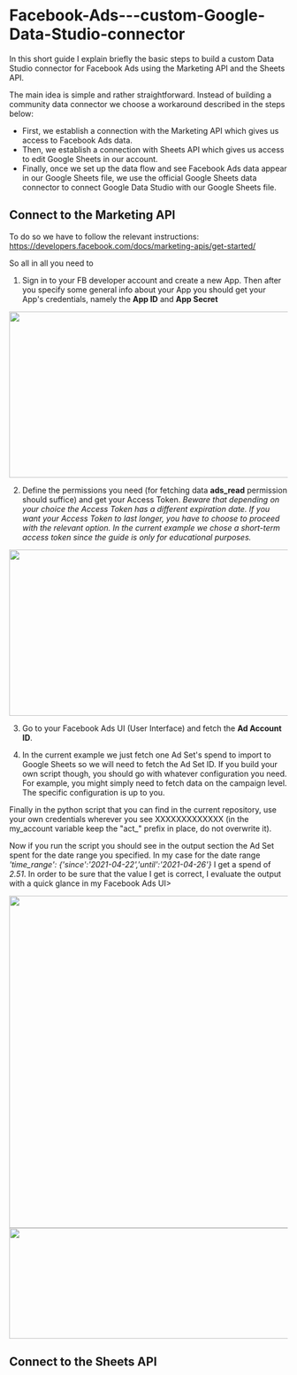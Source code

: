 # Facebook-Ads---custom-Google-Data-Studio-connector
In this short guide I explain briefly the basic steps to build a custom Data Studio connector for Facebook Ads using the Marketing API and the Sheets API.

The main idea is simple and rather straightforward. Instead of building a community data connector we choose a workaround described in the steps below:
- First, we establish a connection with the Marketing API which gives us access to Facebook Ads data.
- Then, we establish a connection with Sheets API which gives us access to edit Google Sheets in our account.
- Finally, once we set up the data flow and see Facebook Ads data appear in our Google Sheets file, we use the official Google Sheets data connector to connect Google Data Studio with our Google Sheets file.


## Connect to the Marketing API

To do so we have to follow the relevant instructions: https://developers.facebook.com/docs/marketing-apis/get-started/

So all in all you need to 
1) Sign in to your FB developer account and create a new App. Then after you specify some general info about your App you should get your App's credentials, namely the **App ID** and **App Secret**
<img src="https://github.com/dpan331/Facebook_Ads---custom_Google_Data_Studio_connector/blob/main/img/app_developersAccount.JPG" height="300" width="1100">

2) Define the permissions you need (for fetching data **ads_read** permission should suffice) and get your Access Token. *Beware that depending on your choice the Access Token has a different expiration date. If you want your Access Token to last longer, you have to choose to proceed with the relevant option. In the current example we chose a short-term access token since the guide is only for educational purposes.*
<img src="https://github.com/dpan331/Facebook_Ads---custom_Google_Data_Studio_connector/blob/main/img/facebookGraphAPI_accessToken.JPG" height="300" width="800">

3) Go to your Facebook Ads UI (User Interface) and fetch the **Ad Account ID**.

4) In the current example we just fetch one Ad Set's spend to import to Google Sheets so we will need to fetch the Ad Set ID. If you build your own script though, you should go with whatever configuration you need. For example, you might simply need to fetch data on the campaign level. The specific configuration is up to you.

Finally in the python script that you can find in the current repository, use your own credentials wherever you see XXXXXXXXXXXXX (in the my_account variable keep the "act_" prefix in place, do not overwrite it).

Now if you run the script you should see in the output section the Ad Set spent for the date range you specified. In my case for the date range *'time_range': {'since':'2021-04-22','until':'2021-04-26'}* I get a spend of *2.51*. In order to be sure that the value I get is correct, I evaluate the output with a quick glance in my Facebook Ads UI>

<img src="https://github.com/dpan331/Facebook_Ads---custom_Google_Data_Studio_connector/blob/main/img/script_AdSetOutput.JPG" height="600" width="1100">

<img src="https://github.com/dpan331/Facebook_Ads---custom_Google_Data_Studio_connector/blob/main/img/FBAdsUI_adSet.JPG" height="200" width="1000">


## Connect to the Sheets API


